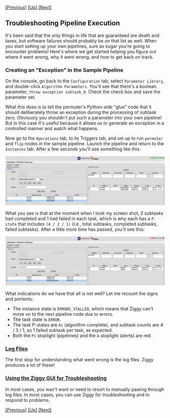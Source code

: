 <a href="properties.md">[Previous]</a> <a href="user-manual.md">[Up]</a> <a href="log-files.md">[Next]</a>

## Troubleshooting Pipeline Execution

It's been said that the only things in life that are guaranteed are death and taxes, but software failures should probably be on that list as well. When you start setting up your own pipelines, sure as sugar you're going to encounter problems! Here's where we get started helping you figure out where it went wrong, why it went wrong, and how to get back on track.

### Creating an "Exception" in the Sample Pipeline

On the console, go back to the `Configuration` tab, select `Parameter Library`, and double-click `Algorithm Parameters`. You'll see that there's a boolean parameter, `throw exception subtask_0`. Check the check box and save the parameter set.

What this does is to tell the permuter's Python-side "glue" code that it should deliberately throw an exception during the processing of subtask zero. Obviously you shouldn't put such a parameter into your own pipeline! But in this case it's useful because it allows us to generate an exception in a controlled manner and watch what happens.

Now go to the `Operations` tab, to its Triggers tab, and set up to run `permuter` and `flip` nodes in the sample pipeline. Launch the pipeline and return to the `Instances` tab. After a few seconds you'll see something like this:

![](images/exception-1.png)

What you see is that at the moment when I took my screen shot, 2 subtasks had completed and 1 had failed in each task, which is why each has a `P-state` that includes `(4 / 2 / 1)` (i.e., total subtasks, completed subtasks, failed subtasks). After a little more time has passed, you'll see this:

![](images/exception-2.png)

What indications do we have that all is not well? Let me recount the signs and portents:

- The instance state is `ERRORS_STALLED`, which means that Ziggy can't move on to the next pipeline node due to errors.
- The task state is `ERROR`.
- The task P-states are `Ac` (algorithm complete), and subtask counts are 4 / 3 / 1, so 1 failed subtask per task, as expected.
- Both the `Pi` stoplight (pipelines) and the `A` stoplight (alerts) are red.

### [Log Files](log-files.md)

The first stop for understanding what went wrong is the log files. Ziggy produces a lot of these!

### [Using the Ziggy GUI for Troubleshooting](ziggy-gui-troubleshootihng.md)

In most cases, you wan't want or need to resort to manually pawing through log files. In most cases, you can use Ziggy for troubleshooting and to respond to problems.

<a href="properties.md">[Previous]</a> <a href="user-manual.md">[Up]</a> <a href="log-files.md">[Next]</a>

